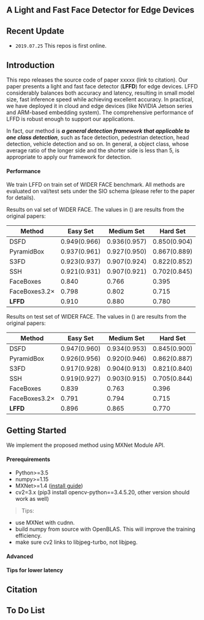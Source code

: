 ## A Light and Fast Face Detector for Edge Devices

## Recent Update
* `2019.07.25` This repos is first online.

## Introduction
This repo releases the source code of paper xxxxx (link to citation). Our paper presents a light and fast face detector (**LFFD**) for edge devices.
LFFD considerably balances both accuracy and latency, resulting in small model size, fast inference speed while achieving excellent accuracy. In
practical, we have deployed it in cloud and edge devices (like NVIDIA Jetson series and ARM-based embedding system). The comprehensive performance
of LFFD is robust enough to support our applications.

In fact, our method is **_a general detection framework that applicable to one class detection_**, such as face detection, pedestrian detection, 
head detection, vehicle detection and so on. In general, a object class, whose average ratio of the longer side and the shorter side is 
less than 5, is appropriate to apply our framework for detection.

#### Performance
We train LFFD on train set of WIDER FACE benchmark. All methods are evaluated on val/test sets under the SIO schema (please
refer to the paper for details).

Results on val set of WIDER FACE. The values in () are results from the original papers:

Method|Easy Set|Medium Set|Hard Set
------|--------|----------|--------
DSFD  |0.949(0.966)|0.936(0.957)|0.850(0.904)   
PyramidBox|0.937(0.961)|0.927(0.950)|0.867(0.889)
S3FD  |0.923(0.937)|0.907(0.924)|0.822(0.852)
SSH   |0.921(0.931)|0.907(0.921)|0.702(0.845)
FaceBoxes|0.840    |0.766       |0.395
FaceBoxes3.2×|0.798|0.802       |0.715
**LFFD**|0.910     |0.880       |0.780

Results on test set of WIDER FACE. The values in () are results from the original papers:

Method|Easy Set|Medium Set|Hard Set
------|--------|----------|--------
DSFD  |0.947(0.960)|0.934(0.953)|0.845(0.900)   
PyramidBox|0.926(0.956)|0.920(0.946)|0.862(0.887)
S3FD  |0.917(0.928)|0.904(0.913)|0.821(0.840)
SSH   |0.919(0.927)|0.903(0.915)|0.705(0.844)
FaceBoxes|0.839    |0.763       |0.396
FaceBoxes3.2×|0.791|0.794       |0.715
**LFFD**|0.896     |0.865       |0.770


## Getting Started
We implement the proposed method using MXNet Module API.
#### Prerequirements
* Python>=3.5
* numpy>=1.15
* MXNet>=1.4 ([install guide](http://mxnet.incubator.apache.org/versions/master/install/index.html?platform=Linux&language=Python&processor=GPU))
* cv2=3.x (pip3 install opencv-python==3.4.5.20, other version should work as well)

> Tips: 
  * use MXNet with cudnn.
  * build numpy from source with OpenBLAS. This will improve the training efficiency.
  * make sure cv2 links to libjpeg-turbo, not libjpeg.

#### Advanced

#### Tips for lower latency 

## Citation

## To Do List
